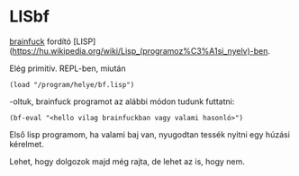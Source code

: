 # LISbf

[brainfuck](https://esolangs.org/wiki/Brainfuck) fordító [LISP](https://hu.wikipedia.org/wiki/Lisp_(programoz%C3%A1si_nyelv)-ben.

Elég primitív.
REPL-ben, miután
```
(load "/program/helye/bf.lisp")
```
-oltuk, brainfuck programot az alábbi módon tudunk futtatni:
```
(bf-eval "<hello vilag brainfuckban vagy valami hasonló>")
```

Első lisp programom, ha valami baj van, nyugodtan tessék nyitni egy húzási kérelmet.

Lehet, hogy dolgozok majd még rajta, de lehet az is, hogy nem.
